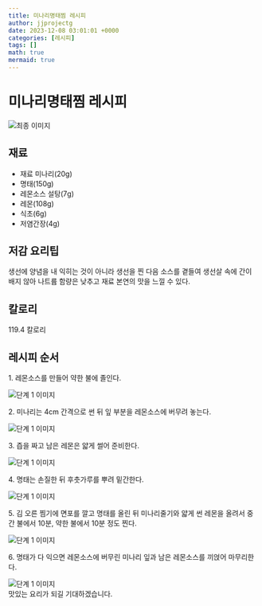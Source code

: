 ```yaml
---
title: 미나리명태찜 레시피
author: jjprojectg
date: 2023-12-08 03:01:01 +0000
categories: [레시피]
tags: []
math: true
mermaid: true
---
```

<meta name="og:type" content="website"/>
<meta charset="UTF-8"/>
<div class="header">
  <h1>미나리명태찜 레시피</h1>
</div>

<div class="container my-4">
  <div class="row">
    <div class="col-12 col-md-6">
      <div class="recipe-image">
        <img src="http://www.foodsafetykorea.go.kr/uploadimg/cook/10_00244_2.png" class="step-image" alt="최종 이미지"/>
      </div>
    </div>
    <div class="col-12 col-md-6">
      <div class="ingredients">
        <h2>재료</h2>
        <ul class="card">
          <li> 재료 미나리(20g) </li>
          <li>  명태(150g) </li>
          <li> 레몬소스 설탕(7g) </li>
          <li>  레몬(108g) </li>
          <li>  식초(6g) </li>
          <li>  저염간장(4g) </li>
</ul>
      </div>
    </div>
    <div class="col-12 col-md-6">
      <div class="ingredients">
        <h2>저감 요리팁</h2>
        <div class="card"> 
          <p>
            생선에 양념을 내 익히는 것이 아니라 생선을 찐 다음 소스를 곁들여
생선살 속에 간이 배지 않아 나트륨 함량은 낮추고 재료 본연의 맛을 느낄 수 있다.
          </p>
        </div>
      </div>
      <div class="ingredients">
        <h2>칼로리</h2>
        <div class="card"> 
          <p>
            119.4 칼로리
          </p>
        </div>
      </div>
    </div>
  </div>

  <h2 class="my-4">레시피 순서</h2>
  <div class="card recipe-card">
    <div class="card-body recipe-step">
      <p class="card-text step-description">1. 레몬소스를 만들어 약한 불에
졸인다.</p>
      <img src="http://www.foodsafetykorea.go.kr/uploadimg/cook/20_00244_1.png" alt="단계 1 이미지" class="step-image"/>
    </div>
  </div>
  <div class="card recipe-card">
    <div class="card-body recipe-step">
      <p class="card-text step-description">2. 미나리는 4cm 간격으로 썬 뒤
잎 부분을 레몬소스에 버무려
놓는다.</p>
      <img src="http://www.foodsafetykorea.go.kr/uploadimg/cook/20_00244_2.png" alt="단계 1 이미지" class="step-image"/>
    </div>
  </div>
  <div class="card recipe-card">
    <div class="card-body recipe-step">
      <p class="card-text step-description">3. 즙을 짜고 남은 레몬은 얇게 썰어
준비한다.</p>
      <img src="http://www.foodsafetykorea.go.kr/uploadimg/cook/20_00244_3.png" alt="단계 1 이미지" class="step-image"/>
    </div>
  </div>
  <div class="card recipe-card">
    <div class="card-body recipe-step">
      <p class="card-text step-description">4. 명태는 손질한 뒤 후춧가루를 뿌려
밑간한다.</p>
      <img src="http://www.foodsafetykorea.go.kr/uploadimg/cook/20_00244_4.png" alt="단계 1 이미지" class="step-image"/>
    </div>
  </div>
  <div class="card recipe-card">
    <div class="card-body recipe-step">
      <p class="card-text step-description">5. 김 오른 찜기에 면포를 깔고 명태를
올린 뒤 미나리줄기와 얇게 썬
레몬을 올려서 중간 불에서 10분,
약한 불에서 10분 정도 찐다.</p>
      <img src="http://www.foodsafetykorea.go.kr/uploadimg/cook/20_00244_5.png" alt="단계 1 이미지" class="step-image"/>
    </div>
  </div>
  <div class="card recipe-card">
    <div class="card-body recipe-step">
      <p class="card-text step-description">6. 명태가 다 익으면 레몬소스에
버무린 미나리 잎과 남은
레몬소스를 끼얹어 마무리한다.</p>
      <img src="http://www.foodsafetykorea.go.kr/uploadimg/cook/20_00244_6.png" alt="단계 1 이미지" class="step-image"/>
    </div>
  </div>

</div>
맛있는 요리가 되길 기대하겠습니다.
